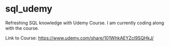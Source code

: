 # sql_udemy
 
Refreshing SQL knowledge with Udemy Course.
I am currently coding along with the course.

Link to Course:
https://www.udemy.com/share/101WhkAEYZcl9SQHkJ/
